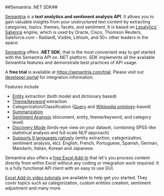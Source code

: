 ##Semantria .NET SDK##

[Semantria](https://semantria.com) is a **text analytics and sentiment analysis API**. It allows you to gain valuable insights from your unstructured text content by extracting categories, topics, themes, facets, and sentiment. It is based on [Lexalytics' Salience](http://www.lexalytics.com/technical-info/salience-engine-for-text-analysis) engine, which is used by Oracle, Cisco, Thomson Reuters, Saleforce.com - Radian6, Visible, Lithium, and 50+ other leaders in the space.

[Semantria](https://semantria.com) offers **.NET SDK**, that is the most convenient way to get started with the Semantria API on .NET platform.
SDK implements all the available Semantria features and demonstrate best practices of API usage.

A **free trial** is available at https://semantria.com/trial.
Please visit out [developer portal](https://semantria.com/developer) for integration information.

Features include

- [Entity](https://semantria.com/features/entity-extraction) extraction (both model and dictionary based)
- [Theme/keyword](https://semantria.com/features/themes) extraction
- Categorization/Classification ([Query](https://semantria.com/features/query-topics) and [Wikipedia ontology](https://semantria.com/features/concept-matrix)-based)
- [Summarization](https://semantria.com/features/summarization)
- [Sentiment Analysis](https://semantria.com/features/sentiment-analysis) (document, entity, theme/keyword, and category level)
- [Discovery Mode](https://semantria.com/features/discovery-content-analysis) (birds-eye view on your dataset, combining SPSS-like statistical analysis and full scale NLP approach)
- [Supports 9 languages natively](https://semantria.com/features/multi-lingual-support) (entity extraction, categorization, sentiment analysis, etc): English, French, Portuguese, Spanish, German, Mandarin, Italian, Korean and Japanese.

Semantria also offers a [free Excel Add-In](https://semantria.com/excel) that let's you process content directly from within Excel without any coding or integration work required. It is a fully functional API client with an easy to use GUI.

[Excel Add-In video tutorials](https://semantria.com/video) are available to help get you started. They cover topics such as categorization, custom entities creation, sentiment adjustment and many more.
